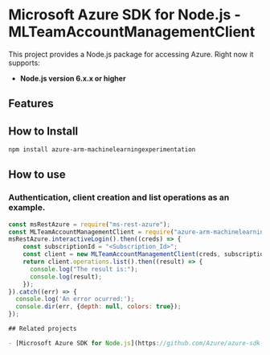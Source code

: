 # Microsoft Azure SDK for Node.js - MLTeamAccountManagementClient
This project provides a Node.js package for accessing Azure. Right now it supports:
- **Node.js version 6.x.x or higher**

## Features


## How to Install

```bash
npm install azure-arm-machinelearningexperimentation
```

## How to use

### Authentication, client creation and list operations as an example.

```javascript
const msRestAzure = require("ms-rest-azure");
const MLTeamAccountManagementClient = require("azure-arm-machinelearningexperimentation");
msRestAzure.interactiveLogin().then((creds) => {
    const subscriptionId = "<Subscription_Id>";
    const client = new MLTeamAccountManagementClient(creds, subscriptionId);
    return client.operations.list().then((result) => {
      console.log("The result is:");
      console.log(result);
    });
}).catch((err) => {
  console.log('An error ocurred:');
  console.dir(err, {depth: null, colors: true});
});

## Related projects

- [Microsoft Azure SDK for Node.js](https://github.com/Azure/azure-sdk-for-node)
